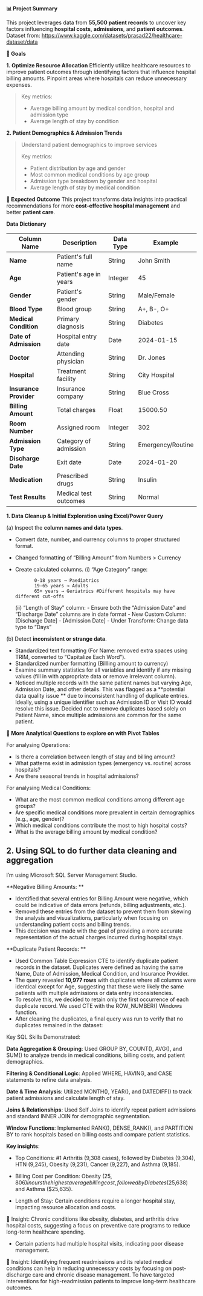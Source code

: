 **📊 Project Summary**

This project leverages data from **55,500 patient records** to uncover key factors influencing **hospital costs**, **admissions**, and **patient outcomes**.
Dataset from: https://www.kaggle.com/datasets/prasad22/healthcare-dataset/data

**🎯 Goals**

**1. Optimize Resource Allocation**
Efficiently utilize healthcare resources to improve patient outcomes through identifying factors that influence hospital billing amounts. Pinpoint areas where hospitals can reduce unnecessary expenses.
>
> Key metrics:
>- Average billing amount by medical condition, hospital and admission type
>- Average length of stay by condition 


**2. Patient Demographics & Admission Trends**
> Understand patient demographics to improve services
>
> Key metrics:
> - Patient distribution by age and gender
> - Most common medical conditions by age group
> - Admission type breakdown by gender and hospital
> - Average length of stay by medical condition



**📌 Expected Outcome**
This project transforms data insights into practical recommendations for more **cost-effective hospital management** and better **patient care**.



**Data Dictionary**

| Column Name | Description | Data Type | Example |
| --- | --- | --- | --- |
| **Name** | Patient's full name | String | John Smith |
| **Age** | Patient's age in years | Integer | 45 |
| **Gender** | Patient's gender | String | Male/Female |
| **Blood Type** | Blood group | String | A+, B-, O+ |
| **Medical Condition** | Primary diagnosis | String | Diabetes |
| **Date of Admission** | Hospital entry date | Date | 2024-01-15 |
| **Doctor** | Attending physician | String | Dr. Jones |
| **Hospital** | Treatment facility | String | City Hospital |
| **Insurance Provider** | Insurance company | String | Blue Cross |
| **Billing Amount** | Total charges | Float | 15000.50 |
| **Room Number** | Assigned room | Integer | 302 |
| **Admission Type** | Category of admission | String | Emergency/Routine |
| **Discharge Date** | Exit date | Date | 2024-01-20 |
| **Medication** | Prescribed drugs | String | Insulin |
| **Test Results** | Medical test outcomes | String | Normal |


**1. Data Cleanup & Initial Exploration using Excel/Power Query**

(a) Inspect the **column names and data types**.
- Convert date, number, and currency columns to proper structured format.
- Changed formatting of “Billing Amount” from Numbers > Currency
- Create calculated columns.
  (i) “Age Category” range:
            
            
             0-18 years → Paediatrics
             19-65 years → Adults
             65+ years → Geriatrics #Different hospitals may have different cut-offs
            
            
  (ii) “Length of Stay” column:
            - Ensure both the “Admission Date” and “Discharge Date” columns are in date format
            - New Custom Column: [Discharge Date] - [Admission Date]
            - Under Transform: Change data type to “Days”

        
(b) Detect **inconsistent or strange data**.
- Standardized text formatting (For Name: removed extra spaces using TRIM, converted to “Capitalize Each Word”).
- Standardized number formatting (Billling amount to currency) 
- Examine summary statistics for all variables and identify if any missing values (fill in with appropriate data or remove irrelevant column).
- Noticed multiple records with the same patient names but varying Age, Admission Date, and other details. This was flagged as a **potential data quality issue ** due to inconsistent handling of duplicate entries. Ideally, using a unique identifier such as Admission ID or Visit ID would resolve this issue. Decided not to remove duplicates based solely on Patient Name, since multiple admissions are common for the same patient.
    
      

**📌 More Analytical Questions to explore on with Pivot Tables**

For analysing Operations:
- Is there a correlation between length of stay and billing amount?
- What patterns exist in admission types (emergency vs. routine) across hospitals?
- Are there seasonal trends in hospital admissions?

For analysing Medical Conditions:
- What are the most common medical conditions among different age groups?
- Are specific medical conditions more prevalent in certain demographics (e.g., age, gender)?
- Which medical conditions contribute the most to high hospital costs?
- What is the average billing amount by medical condition?




## 2. Using SQL to do further data cleaning and aggregation 
I’m using Microsoft SQL Server Management Studio. 

**Negative Billing Amounts: ** 
- Identified that several entries for Billing Amount were negative, which could be indicative of data errors (refunds, billing adjustments, etc.).
- Removed these entries from the dataset to prevent them from skewing the analysis and visualizations, particularly when focusing on understanding patient costs and billing trends.
- This decision was made with the goal of providing a more accurate representation of the actual charges incurred during hospital stays.


**Duplicate Patient Records: **
- Used Common Table Expression CTE to identify duplicate patient records in the dataset. Duplicates were defined as having the same Name, Date of Admission, Medical Condition, and Insurance Provider. 
- The query revealed **10,977 rows** with duplicates where all columns were identical except for Age, suggesting that these were likely the same patients with multiple admissions or data entry inconsistencies.
- To resolve this, we decided to retain only the first occurrence of each duplicate record. We used CTE with the ROW_NUMBER() Windows function.
- After cleaning the duplicates, a final query was run to verify that no duplicates remained in the dataset:




Key SQL Skills Demonstrated:

**Data Aggregation & Grouping**: Used GROUP BY, COUNT(), AVG(), and SUM() to analyze trends in medical conditions, billing costs, and patient demographics.

**Filtering & Conditional Logic**: Applied WHERE, HAVING, and CASE statements to refine data analysis.

**Date & Time Analysis**: Utilized MONTH(), YEAR(), and DATEDIFF() to track patient admissions and calculate length of stay.

**Joins & Relationships**: Used Self Joins to identify repeat patient admissions and standard INNER JOIN for demographic segmentation.

**Window Functions**: Implemented RANK(), DENSE_RANK(), and PARTITION BY to rank hospitals based on billing costs and compare patient statistics.



**Key insights**:

- Top Conditions: #1 Arthritis (9,308 cases), followed by Diabetes (9,304), HTN (9,245), Obesity (9,231), Cancer (9,227), and Asthma (9,185).

- Billing Cost per Condition: Obesity ($25,806) incurs the highest average billing cost, followed by Diabetes ($25,638) and Asthma ($25,635).

- Length of Stay: Certain conditions require a longer hospital stay, impacting resource allocation and costs.

📌 Insight: Chronic conditions like obesity, diabetes, and arthritis drive hospital costs, suggesting a focus on preventive care programs to reduce long-term healthcare spending.

- Certain patients had multiple hospital visits, indicating poor disease management.

📌 Insight: Identifying frequent readmissions and its related medical conditions can help in reducing unnecessary costs by focusing on post-discharge care and chronic disease management. To have targeted interventions for high-readmission patients to improve long-term healthcare outcomes.
